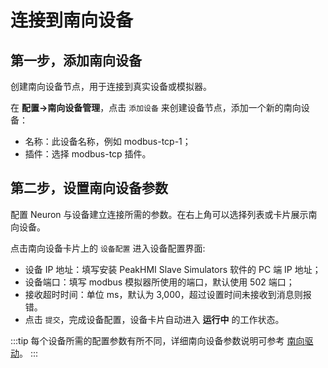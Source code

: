 # 连接到南向设备

## 第一步，添加南向设备

创建南向设备节点，用于连接到真实设备或模拟器。

在 **配置->南向设备管理**，点击 `添加设备` 来创建设备节点，添加一个新的南向设备：

* 名称：此设备名称，例如 modbus-tcp-1；
* 插件：选择 modbus-tcp 插件。

## 第二步，设置南向设备参数

配置 Neuron 与设备建立连接所需的参数。在右上角可以选择列表或卡片展示南向设备。

点击南向设备卡片上的 `设备配置` 进入设备配置界面:

* 设备 IP 地址：填写安装 PeakHMI Slave Simulators 软件的 PC 端 IP 地址；
* 设备端口：填写 modbus 模拟器所使用的端口，默认使用 502 端口；
* 接收超时时间：单位 ms，默认为 3,000，超过设置时间未接收到消息则报错。
* 点击 `提交`，完成设备配置，设备卡片自动进入 **运行中** 的工作状态。

:::tip
每个设备所需的配置参数有所不同，详细南向设备参数说明可参考 [南向驱动](../south-devices/modbus/modbus-tcp.md)。
:::